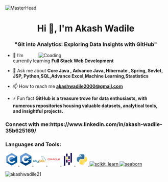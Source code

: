 ![MasterHead](https://th.bing.com/th/id/R.42f7b675fed6d0a485d0d32a1d79b857?rik=mB%2f%2fcwBv12wzZA&riu=http%3a%2f%2fwww.itvietacademy.com%2fwp-content%2fuploads%2f2020%2f02%2fdata-science-icon-animation-banner-clockwise.gif&ehk=o%2bf%2blKpBxrXtR8C7xoAVBVhWCFYcjO0wliK7Tpipkqo%3d&risl=&pid=ImgRaw&r=0)
<h1 align="center">Hi 👋, I'm Akash Wadile</h1>
<h3 align="center">"Git into Analytics: Exploring Data Insights with GitHub"</h3>
<img align="right" alt="Coading" width="400" src="https://analyticsindiamag.com/wp-content/uploads/2018/12/developer-dribbble.gif">

- 🌱 I’m currently learning **Full Stack Web Development**

- 💬 Ask me about **Core Java , Advance Java, Hibernate , Spring, Sevlet, JSP, Python,SQL,Advance Excel,Machine Learning,Stastistics**

- 📫 How to reach me **akashwadile2000@gmail.com**

- ⚡ Fun fact **GitHub is a treasure trove for data enthusiasts, with numerous repositories housing valuable datasets, analytical tools, and insightful projects.**

<h3 align="left">Connect with me:https://www.linkedin.com/in/akash-wadile-35b625169/</h3>
<p align="left">
</p>

<h3 align="left">Languages and Tools:</h3>

<p align="left"> <a href="https://www.cprogramming.com/" target="_blank" rel="noreferrer"> <img src="https://raw.githubusercontent.com/devicons/devicon/master/icons/c/c-original.svg" alt="c" width="40" height="40"/> </a> <a href="https://www.w3schools.com/cpp/" target="_blank" rel="noreferrer"> <img src="https://raw.githubusercontent.com/devicons/devicon/master/icons/cplusplus/cplusplus-original.svg" alt="cplusplus" width="40" height="40"/> </a> <a href="https://www.mysql.com/" target="_blank" rel="noreferrer"> <img src="https://raw.githubusercontent.com/devicons/devicon/master/icons/mysql/mysql-original-wordmark.svg" alt="mysql" width="40" height="40"/> </a> <a href="https://www.oracle.com/" target="_blank" rel="noreferrer"> <img src="https://raw.githubusercontent.com/devicons/devicon/master/icons/oracle/oracle-original.svg" alt="oracle" width="40" height="40"/> </a> <a href="https://pandas.pydata.org/" target="_blank" rel="noreferrer"> <img src="https://raw.githubusercontent.com/devicons/devicon/2ae2a900d2f041da66e950e4d48052658d850630/icons/pandas/pandas-original.svg" alt="pandas" width="40" height="40"/> </a> <a href="https://www.python.org" target="_blank" rel="noreferrer"> <img src="https://raw.githubusercontent.com/devicons/devicon/master/icons/python/python-original.svg" alt="python" width="40" height="40"/> </a> <a href="https://scikit-learn.org/" target="_blank" rel="noreferrer"> <img src="https://upload.wikimedia.org/wikipedia/commons/0/05/Scikit_learn_logo_small.svg" alt="scikit_learn" width="40" height="40"/> </a> <a href="https://seaborn.pydata.org/" target="_blank" rel="noreferrer"> <img src="https://seaborn.pydata.org/_images/logo-mark-lightbg.svg" alt="seaborn" width="40" height="40"/> </a> </p>

<p><img align="center" src="https://github-readme-stats.vercel.app/api/top-langs?username=akashwadile21&show_icons=true&locale=en&layout=compact" alt="akashwadile21" /></p>
